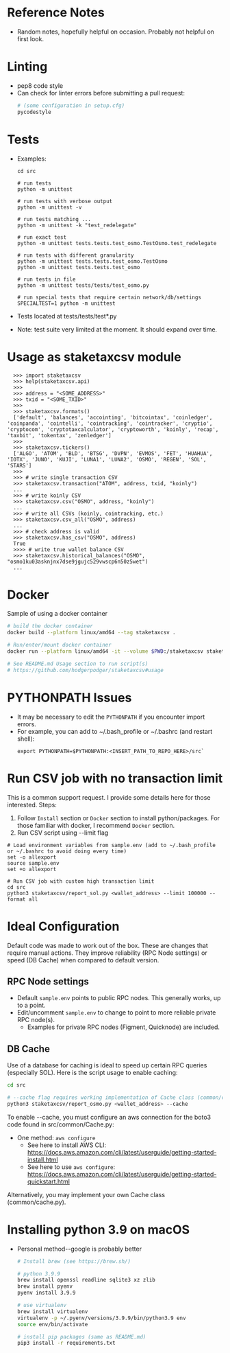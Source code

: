 
# Reference Notes

* Random notes, hopefully helpful on occasion.  Probably not helpful on first look.
  
# Linting

* pep8 code style
* Can check for linter errors before submitting a pull request:
  ```sh
  # (some configuration in setup.cfg)
  pycodestyle
  ```

# Tests

* Examples:
  ```
  cd src
  
  # run tests
  python -m unittest
  
  # run tests with verbose output
  python -m unittest -v
  
  # run tests matching ...
  python -m unittest -k "test_redelegate"
  
  # run exact test
  python -m unittest tests.tests.test_osmo.TestOsmo.test_redelegate
  
  # run tests with different granularity
  python -m unittest tests.tests.test_osmo.TestOsmo
  python -m unittest tests.tests.test_osmo
  
  # run tests in file
  python -m unittest tests/tests/test_osmo.py
  
  # run special tests that require certain network/db/settings
  SPECIALTEST=1 python -m unittest
  ```
  
* Tests located at tests/tests/test*.py
* Note: test suite very limited at the moment.  It should expand over time.


# Usage as staketaxcsv module
```
  >>> import staketaxcsv
  >>> help(staketaxcsv.api)
  >>>
  >>> address = "<SOME_ADDRESS>"
  >>> txid = "<SOME_TXID>"
  >>>
  >>> staketaxcsv.formats()
  ['default', 'balances', 'accointing', 'bitcointax', 'coinledger', 'coinpanda', 'cointelli', 'cointracking', 'cointracker', 'cryptio', 'cryptocom', 'cryptotaxcalculator', 'cryptoworth', 'koinly', 'recap', 'taxbit', 'tokentax', 'zenledger']
  >>>
  >>> staketaxcsv.tickers()
  ['ALGO', 'ATOM', 'BLD', 'BTSG', 'DVPN', 'EVMOS', 'FET', 'HUAHUA', 'IOTX', 'JUNO', 'KUJI', 'LUNA1', 'LUNA2', 'OSMO', 'REGEN', 'SOL', 'STARS']
  >>>
  >>> # write single transaction CSV
  >>> staketaxcsv.transaction("ATOM", address, txid, "koinly")
  ...
  >>> # write koinly CSV
  >>> staketaxcsv.csv("OSMO", address, "koinly")
  ...
  >>> # write all CSVs (koinly, cointracking, etc.)
  >>> staketaxcsv.csv_all("OSMO", address)
  ...
  >>> # check address is valid
  >>> staketaxcsv.has_csv("OSMO", address)
  True
  >>>> # write true wallet balance CSV
  >>> staketaxcsv.historical_balances("OSMO", "osmo1ku03asknjnx7dse9jgujc529vwscp6n50z5wet")
  ...
```

# Docker

Sample of using a docker container

```sh
# build the docker container
docker build --platform linux/amd64 --tag staketaxcsv .

# Run/enter/mount docker container 
docker run --platform linux/amd64 -it --volume $PWD:/staketaxcsv staketaxcsv bash

# See README.md Usage section to run script(s)
# https://github.com/hodgerpodger/staketaxcsv#usage
```

# PYTHONPATH Issues

* It may be necessary to edit the `PYTHONPATH` if you encounter import errors.
* For example, you can add to ~/.bash_profile or ~/.bashrc (and restart shell):
  ```
  export PYTHONPATH=$PYTHONPATH:<INSERT_PATH_TO_REPO_HERE>/src`
  ```  

# Run CSV job with no transaction limit

This is a common support request.  I provide some details here for those interested.  Steps:

  1. Follow `Install` section or `Docker` section to install python/packages.  For those familiar with docker, I recommend `Docker` section.
  3. Run CSV script using --limit flag

```
# Load environment variables from sample.env (add to ~/.bash_profile or ~/.bashrc to avoid doing every time)
set -o allexport
source sample.env
set +o allexport

# Run CSV job with custom high transaction limit
cd src
python3 staketaxcsv/report_sol.py <wallet_address> --limit 100000 --format all
```

# Ideal Configuration

Default code was made to work out of the box. These are changes that require manual actions. They improve reliability
(RPC Node settings) or speed (DB Cache) when compared to default version.

## RPC Node settings

* Default `sample.env` points to public RPC nodes.  This generally works, up to a point.
* Edit/uncomment `sample.env` to change to point to more reliable private RPC node(s).
  * Examples for private RPC nodes (Figment, Quicknode) are included.

## DB Cache

Use of a database for caching is ideal to speed up certain RPC queries (especially SOL). Here is the script usage to
enable caching:

```sh
cd src

# --cache flag requires working implementation of Cache class (common/cache.py)
python3 staketaxcsv/report_osmo.py <wallet_address> --cache
```

To enable --cache, you must configure an aws connection for the boto3 code found in src/common/Cache.py:

* One method: `aws configure`
  * See here to install AWS CLI: <https://docs.aws.amazon.com/cli/latest/userguide/getting-started-install.html>
  * See here to use `aws configure`: <https://docs.aws.amazon.com/cli/latest/userguide/getting-started-quickstart.html>

Alternatively, you may implement your own Cache class (common/cache.py).

# Installing python 3.9 on macOS

* Personal method--google is probably better

  ```sh
  # Install brew (see https://brew.sh/)
  
  # python 3.9.9
  brew install openssl readline sqlite3 xz zlib
  brew install pyenv
  pyenv install 3.9.9
  
  # use virtualenv
  brew install virtualenv
  virtualenv -p ~/.pyenv/versions/3.9.9/bin/python3.9 env
  source env/bin/activate
  
  # install pip packages (same as README.md)
  pip3 install -r requirements.txt
  ```
